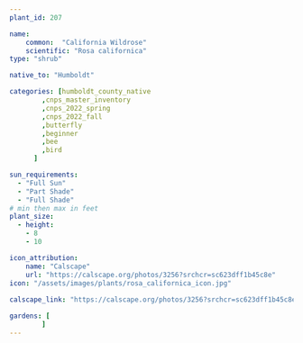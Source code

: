 ```yaml
---
plant_id: 207 

name: 
    common:  "California Wildrose" 
    scientific: "Rosa californica"  
type: "shrub"

native_to: "Humboldt"

categories: [humboldt_county_native
        ,cnps_master_inventory
        ,cnps_2022_spring
        ,cnps_2022_fall
        ,butterfly
        ,beginner
        ,bee
        ,bird
      ]

sun_requirements:
  - "Full Sun"
  - "Part Shade"
  - "Full Shade"
# min then max in feet
plant_size:
  - height: 
    - 8 
    - 10

icon_attribution: 
    name: "Calscape"
    url: "https://calscape.org/photos/3256?srchcr=sc623dff1b45c8e"
icon: "/assets/images/plants/rosa_californica_icon.jpg"
 
calscape_link: "https://calscape.org/photos/3256?srchcr=sc623dff1b45c8e"

gardens: [
        ]
---
```








